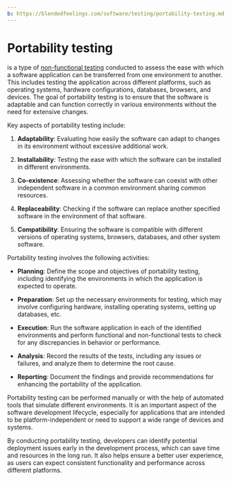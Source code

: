 ```yaml
---
b: https://blendedfeelings.com/software/testing/portability-testing.md
---
```


# Portability testing 
is a type of [non-functional testing](non-functional-testing.md) conducted to assess the ease with which a software application can be transferred from one environment to another. This includes testing the application across different platforms, such as operating systems, hardware configurations, databases, browsers, and devices. The goal of portability testing is to ensure that the software is adaptable and can function correctly in various environments without the need for extensive changes.

Key aspects of portability testing include:

1. **Adaptability**: Evaluating how easily the software can adapt to changes in its environment without excessive additional work.

2. **Installability**: Testing the ease with which the software can be installed in different environments.

3. **Co-existence**: Assessing whether the software can coexist with other independent software in a common environment sharing common resources.

4. **Replaceability**: Checking if the software can replace another specified software in the environment of that software.

5. **Compatibility**: Ensuring the software is compatible with different versions of operating systems, browsers, databases, and other system software.

Portability testing involves the following activities:

- **Planning**: Define the scope and objectives of portability testing, including identifying the environments in which the application is expected to operate.

- **Preparation**: Set up the necessary environments for testing, which may involve configuring hardware, installing operating systems, setting up databases, etc.

- **Execution**: Run the software application in each of the identified environments and perform functional and non-functional tests to check for any discrepancies in behavior or performance.

- **Analysis**: Record the results of the tests, including any issues or failures, and analyze them to determine the root cause.

- **Reporting**: Document the findings and provide recommendations for enhancing the portability of the application.

Portability testing can be performed manually or with the help of automated tools that simulate different environments. It is an important aspect of the software development lifecycle, especially for applications that are intended to be platform-independent or need to support a wide range of devices and systems.

By conducting portability testing, developers can identify potential deployment issues early in the development process, which can save time and resources in the long run. It also helps ensure a better user experience, as users can expect consistent functionality and performance across different platforms.